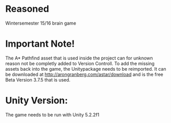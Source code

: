 # Reasoned
Wintersemester 15/16 brain game

# Important Note!
The A* Pathfind asset that is used inside the project can for unknown reason not be completly added to Version Controll. 
To add the missing assets back into the game, the Unitypackage needs to be reimported. It can be downloaded at http://arongranberg.com/astar/download and is the free Beta Version 3.7.5 that is used.

# Unity Version:
The game needs to be run with Unity 5.2.2f1